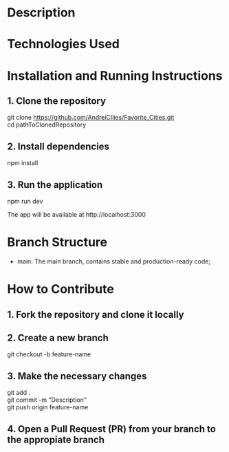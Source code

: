 # Description

# Technologies Used

# Installation and Running Instructions

## 1. Clone the repository
git clone https://github.com/AndreiCIlies/Favorite_Cities.git  
cd pathToClonedRepository

## 2. Install dependencies
npm install

## 3. Run the application
npm run dev

The app will be available at http://localhost:3000

# Branch Structure

- main: The main branch, contains stable and production-ready code;

# How to Contribute

## 1. Fork the repository and clone it locally

## 2. Create a new branch
git checkout -b feature-name

## 3. Make the necessary changes
git add .  
git commit -m "Description"  
git push origin feature-name

## 4. Open a Pull Request (PR) from your branch to the appropiate branch
